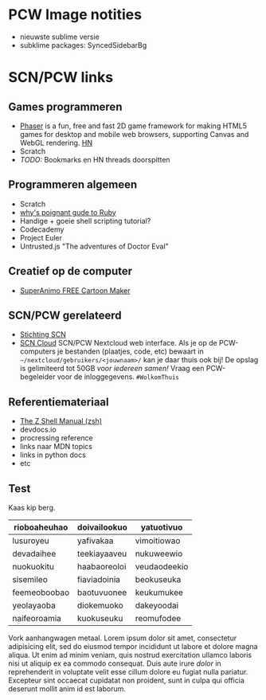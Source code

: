 # PCW Image notities

* nieuwste sublime versie
* subklime packages: SyncedSidebarBg

# SCN/PCW links

## Games programmeren

* [Phaser](https://github.com/photonstorm/phaser) is a fun, free and fast 2D game framework for making HTML5 games for desktop and mobile web browsers, supporting Canvas and WebGL rendering. [HN](https://news.ycombinator.com/item?id=16372375)
* Scratch
* *TODO:* Bookmarks en HN threads doorspitten

## Programmeren algemeen

* Scratch
* [why's poignant gude to Ruby](http://poignant.guide/book/chapter-1.html)
* Handige + goeie shell scripting tutorial?
* Codecademy
* Project Euler
* Untrusted.js "The adventures of Doctor Eval"

## Creatief op de computer

* [SuperAnimo FREE Cartoon Maker](http://www.superanimo.com/)

## SCN/PCW gerelateerd

* [Stichting SCN](http://stichting-scn.nl/)
* [SCN Cloud]() SCN/PCW Nextcloud web interface. Als je op de PCW-computers je bestanden (plaatjes, code, etc) bewaart in `~/nextcloud/gebruikers/<jouwnaam>/` kan je daar thuis ook bij! De opslag is gelimiteerd tot 50GB *voor iedereen samen!* Vraag een PCW-begeleider voor de inloggegevens. `#WolkomThuis`

## Referentiemateriaal

* [The Z Shell Manual (zsh)](http://zsh.sourceforge.net/Doc/Release/index.html)
* devdocs.io
* procressing reference
* links naar MDN topics
* links in python docs
* etc

## Test

Kaas kip berg.

rioboaheuhao | doivailookuo |   yatuotivuo
-------------|--------------|--------------
   lusuroyeu |    yafivakaa |  vimoitiowao
  devadaihee | teekiayaaveu |   nukuweewio
  nuokuokitu | haabaoreoloi | veudaodeekio
   sisemileo | fiaviadoinia |   beokuseuka
feemeoboobao |  baotuvuonee |   keukumukee
  yeolayaoba |   diokemuoko |   dakeyoodai
naifeoroamia |   kuokuseuku |   reomufodee

Vork aanhangwagen metaal. Lorem ipsum dolor sit amet, consectetur adipisicing elit, sed do eiusmod tempor incididunt ut labore et dolore magna aliqua. Ut enim ad minim veniam, quis nostrud exercitation ullamco laboris nisi ut aliquip ex ea commodo consequat. Duis aute irure *dolor* in reprehenderit in voluptate velit esse cillum dolore eu fugiat nulla pariatur. Excepteur sint occaecat cupidatat non proident, sunt in culpa qui officia deserunt mollit anim id est laborum.